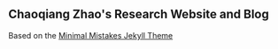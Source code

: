 ## Chaoqiang Zhao's Research Website and Blog

Based on the [Minimal Mistakes Jekyll Theme](https://mmistakes.github.io/minimal-mistakes/)
